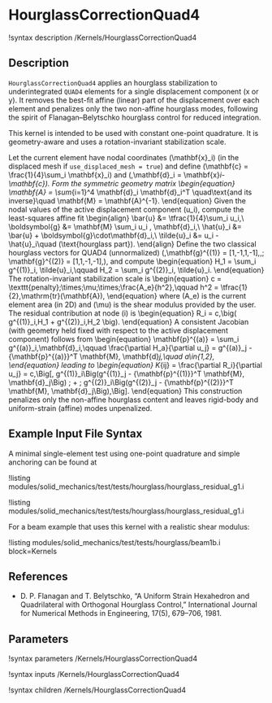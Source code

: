 # HourglassCorrectionQuad4

!syntax description /Kernels/HourglassCorrectionQuad4

## Description

`HourglassCorrectionQuad4` applies an hourglass stabilization to underintegrated
`QUAD4` elements for a single displacement component (x or y). It removes the best-fit
affine (linear) part of the displacement over each element and penalizes only the two
non-affine hourglass modes, following the spirit of Flanagan–Belytschko hourglass control
for reduced integration.

This kernel is intended to be used with constant one-point quadrature. It is geometry-aware
and uses a rotation-invariant stabilization scale.

Let the current element have nodal coordinates \(\mathbf{x}_i\) (in the displaced mesh
if `use_displaced_mesh = true`) and define
\(\mathbf{c} = \frac{1}{4}\sum_i \mathbf{x}_i\) and \(\,\mathbf{d}_i = \mathbf{x}_i-\mathbf{c}\).
Form the symmetric geometry matrix
\begin{equation}
\mathbf{A} = \sum_{i=1}^4 \mathbf{d}_i \mathbf{d}_i^T
\quad\text{and its inverse}\quad
\mathbf{M} = \mathbf{A}^{-1}.
\end{equation}
Given the nodal values of the active displacement component \(u_i\), compute the
least-squares affine fit
\begin{align}
\bar{u} &= \tfrac{1}{4}\sum_i u_i,\\
\boldsymbol{g} &= \mathbf{M} \sum_i u_i \, \mathbf{d}_i,\\
\hat{u}_i &= \bar{u} + \boldsymbol{g}\cdot\mathbf{d}_i,\\
\tilde{u}_i &= u_i - \hat{u}_i\quad (\text{hourglass part}).
\end{align}
Define the two classical hourglass vectors for QUAD4 (unnormalized)
\(\,\mathbf{g}^{(1)} = [1,-1,1,-1]\,,\; \mathbf{g}^{(2)} = [1,1,-1,-1]\,\), and compute
\begin{equation}
H_1 = \sum_i g^{(1)}_i\, \tilde{u}_i,\qquad
H_2 = \sum_i g^{(2)}_i\, \tilde{u}_i.
\end{equation}
The rotation-invariant stabilization scale is
\begin{equation}
 c = \texttt{penalty}\;\times\;\mu\;\times\;\frac{A_e}{h^2},\qquad
 h^2 = \tfrac{1}{2}\,\mathrm{tr}(\mathbf{A}),
\end{equation}
where \(A_e\) is the current element area (in 2D) and \(\mu\) is the shear modulus
provided by the user. The residual contribution at node \(i\) is
\begin{equation}
R_i = c\,\big( g^{(1)}_i\,H_1 + g^{(2)}_i\,H_2 \big).
\end{equation}
A consistent Jacobian (with geometry held fixed with respect to the active displacement
component) follows from
\begin{equation}
\mathbf{p}^{(a)} = \sum_i g^{(a)}_i\,\mathbf{d}_i,\qquad
\frac{\partial H_a}{\partial u_j} = g^{(a)}_j - {\mathbf{p}^{(a)}}^T \mathbf{M}\, \mathbf{d}_j,\quad a\in\{1,2\},
\end{equation}
leading to
\begin{equation}
K_{ij} = \frac{\partial R_i}{\partial u_j} = c\,\Big[\, g^{(1)}_i\Big(g^{(1)}_j - {\mathbf{p}^{(1)}}^T \mathbf{M}\, \mathbf{d}_j\Big)
\; + \; g^{(2)}_i\Big(g^{(2)}_j - {\mathbf{p}^{(2)}}^T \mathbf{M}\, \mathbf{d}_j\Big)\,\Big].
\end{equation}
This construction penalizes only the non-affine hourglass content and leaves rigid-body and
uniform-strain (affine) modes unpenalized.

## Example Input File Syntax

A minimal single-element test using one-point quadrature and simple anchoring can be found at

!listing modules/solid_mechanics/test/tests/hourglass/hourglass_residual_g1.i

!listing modules/solid_mechanics/test/tests/hourglass/hourglass_residual_g1.i

For a beam example that uses this kernel with a realistic shear modulus:

!listing modules/solid_mechanics/test/tests/hourglass/beam1b.i block=Kernels

## References

- D. P. Flanagan and T. Belytschko, “A Uniform Strain Hexahedron and Quadrilateral with
  Orthogonal Hourglass Control,” International Journal for Numerical Methods in Engineering,
  17(5), 679–706, 1981.

## Parameters

!syntax parameters /Kernels/HourglassCorrectionQuad4

!syntax inputs /Kernels/HourglassCorrectionQuad4

!syntax children /Kernels/HourglassCorrectionQuad4
